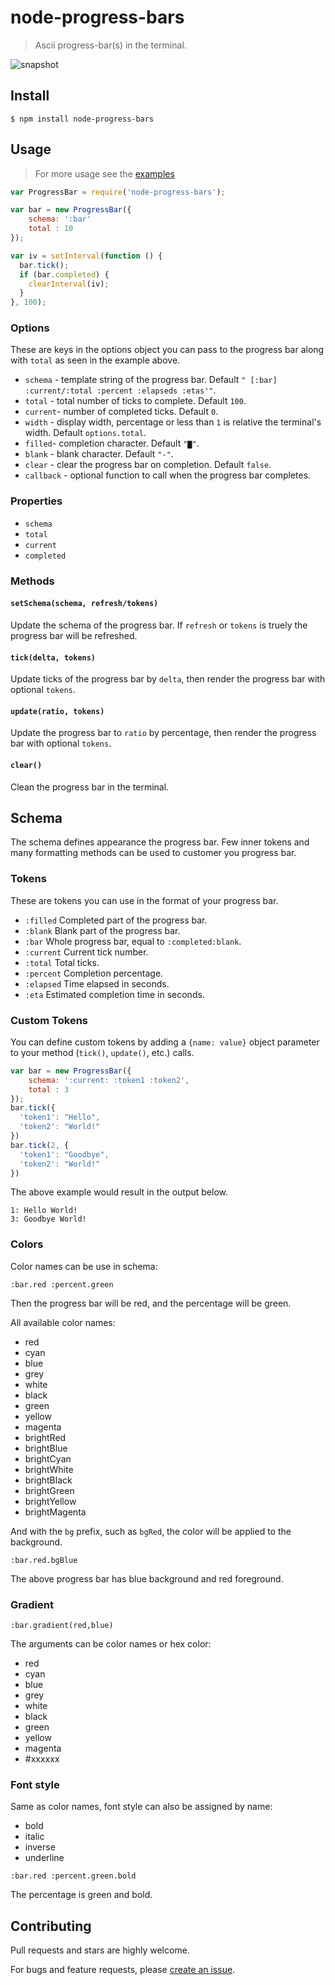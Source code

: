 # node-progress-bars

> Ascii progress-bar(s) in the terminal.

![snapshot](https://raw.githubusercontent.com/bubkoo/node-progress-bars/master/snapshot.gif)


## Install

```
$ npm install node-progress-bars
```

## Usage

> For more usage see the [examples](https://github.com/bubkoo/node-progress-bars/blob/master/examples)

```javascript
var ProgressBar = require('node-progress-bars');

var bar = new ProgressBar({ 
    schema: ':bar'
    total : 10 
});

var iv = setInterval(function () {
  bar.tick();
  if (bar.completed) {
    clearInterval(iv);
  }
}, 100);
```


### Options

These are keys in the options object you can pass to the progress bar along with
`total` as seen in the example above.


- `schema` - template string of the progress bar. Default `" [:bar] :current/:total :percent :elapseds :etas'"`.
- `total` - total number of ticks to complete. Default `100`.
- `current`- number of completed ticks. Default `0`.
- `width` - display width, percentage or less than `1` is relative the terminal's width. Default `options.total`.
- `filled`- completion character. Default `"▇"`.
- `blank` - blank character. Default `"-"`.
- `clear` - clear the progress bar on completion. Default `false`.
- `callback` -  optional function to call when the progress bar completes.


### Properties
 
 - `schema`
 - `total`
 - `current`
 - `completed`

### Methods

#### `setSchema(schema, refresh/tokens)`

Update the schema of the progress bar. If `refresh` or `tokens` is truely the progress bar will be refreshed.

#### `tick(delta, tokens)` 

Update ticks of the progress bar by `delta`, then render the progress bar with optional `tokens`.

#### `update(ratio, tokens)` 

Update the progress bar to `ratio` by percentage, then render the progress bar with optional `tokens`.

#### `clear()` 

Clean the progress bar in the terminal.


## Schema

The schema defines appearance the progress bar. Few inner tokens and many 
formatting methods can be used to customer you progress bar.  

### Tokens

These are tokens you can use in the format of your progress bar.

- `:filled` Completed part of the progress bar.
- `:blank` Blank part of  the progress bar.
- `:bar` Whole progress bar, equal to `:completed:blank`.
- `:current` Current tick number.
- `:total` Total ticks.
- `:percent` Completion percentage.
- `:elapsed` Time elapsed in seconds.
- `:eta` Estimated completion time in seconds.

### Custom Tokens

You can define custom tokens by adding a `{name: value}` object parameter to your method (`tick()`, `update()`, etc.) calls.

```javascript
var bar = new ProgressBar({
    schema: ':current: :token1 :token2',
    total : 3 
});
bar.tick({
  'token1': "Hello",
  'token2': "World!"
})
bar.tick(2, {
  'token1': "Goodbye",
  'token2': "World!"
})
```

The above example would result in the output below.

```
1: Hello World!
3: Goodbye World!
```

### Colors

Color names can be use in schema:

```
:bar.red :percent.green
```

Then the progress bar will be red, and the percentage will be green.

All available color names:

- red
- cyan
- blue
- grey
- white
- black
- green
- yellow
- magenta
- brightRed
- brightBlue
- brightCyan
- brightWhite
- brightBlack
- brightGreen
- brightYellow
- brightMagenta

And with the `bg` prefix, such as `bgRed`, the color will be applied to the background.

```
:bar.red.bgBlue
```

The above progress bar has blue background and red foreground.

### Gradient

```
:bar.gradient(red,blue)
```

The arguments can be color names or hex color:

- red
- cyan
- blue
- grey
- white
- black
- green
- yellow
- magenta
- \#xxxxxx


### Font style

Same as color names, font style can also be assigned by name:

- bold
- italic
- inverse
- underline

```
:bar.red :percent.green.bold
```

The percentage is green and bold.


## Contributing

Pull requests and stars are highly welcome.

For bugs and feature requests, please [create an issue](https://github.com/bubkoo/node-progress-bars/issues/new).


